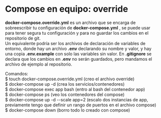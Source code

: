 # Compose en equipo: override

**docker-compose.override.yml** es un archivo que se encarga de sobreescribir tu configuración de **docker-compose.yml** , se puede usar para tener segura tu configuración y para no guardar los cambios en el repositorio de git.  
Un equivalente podría ser los archivos de declaración de variables de entorno, donde hay un archivo **.env** declarando su nombre y valor, y hay una copia **.env.example** con solo las variables sin valor. En **.gitignore** se declara que los cambios en **.env** no serán guardados, pero mandamos el archivo de ejemplo al repositorio.

Comandos:  
$ touch docker-compose.override.yml (creo el archivo override)  
$ docker-compose up -d (crea los servicios/contenedores)  
$ docker-compose exec app bash (entro al bash del contenedor app)  
$ docker-compose ps (veo los contenedores del compose)  
$ docker-compose up -d --scale app=2 (escalo dos instancias de app, previamente tengo que definir un rango de puertos en el archivo compose)  
$ docker-compose down (borro todo lo creado con compose)
